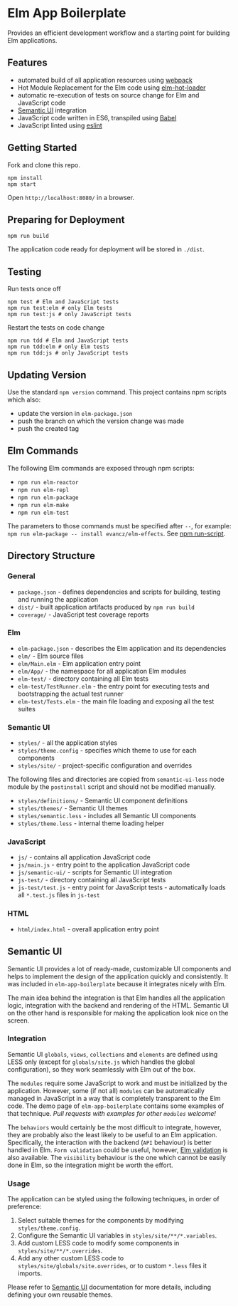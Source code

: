 # Elm App Boilerplate

Provides an efficient development workflow and a starting point for building Elm applications.

## Features

- automated build of all application resources using [webpack](http://webpack.github.io/)
- Hot Module Replacement for the Elm code using [elm-hot-loader](https://github.com/fluxxu/elm-hot-loader)
- automatic re-execution of tests on source change for Elm and JavaScript code
- [Semantic UI](http://semantic-ui.com/) integration
- JavaScript code written in ES6, transpiled using [Babel](https://babeljs.io/)
- JavaScript linted using [eslint](http://eslint.org/)

## Getting Started

Fork and clone this repo.

```
npm install
npm start
```

Open `http://localhost:8080/` in a browser.

## Preparing for Deployment

```
npm run build
```

The application code ready for deployment will be stored in `./dist`.

## Testing

Run tests once off

```
npm test # Elm and JavaScript tests
npm run test:elm # only Elm tests
npm run test:js # only JavaScript tests
```

Restart the tests on code change

```
npm run tdd # Elm and JavaScript tests
npm run tdd:elm # only Elm tests
npm run tdd:js # only JavaScript tests
```

## Updating Version

Use the standard `npm version` command. This project contains npm scripts which also:

- update the version in `elm-package.json`
- push the branch on which the version change was made
- push the created tag

## Elm Commands

The following Elm commands are exposed through npm scripts:

- `npm run elm-reactor`
- `npm run elm-repl`
- `npm run elm-package`
- `npm run elm-make`
- `npm run elm-test`

The parameters to those commands must be specified after `--`, for example: `npm run elm-package -- install evancz/elm-effects`. See [npm run-script](https://docs.npmjs.com/cli/run-script).

## Directory Structure

### General

- `package.json` - defines dependencies and scripts for building, testing and running the application
- `dist/` - built application artifacts produced by `npm run build`
- `coverage/` - JavaScript test coverage reports

### Elm

- `elm-package.json` - describes the Elm application and its dependencies
- `elm/` - Elm source files
- `elm/Main.elm` - Elm application entry point
- `elm/App/` - the namespace for all application Elm modules
- `elm-test/` - directory containing all Elm tests
- `elm-test/TestRunner.elm` - the entry point for executing tests and bootstrapping the actual test runner
- `elm-test/Tests.elm` - the main file loading and exposing all the test suites

### Semantic UI

- `styles/` - all the application styles
- `styles/theme.config` - specifies which theme to use for each components
- `styles/site/` - project-specific configuration and overrides

The following files and directories are copied from `semantic-ui-less` node module by the `postinstall` script and should not be modified manually.

- `styles/definitions/` - Semantic UI component definitions
- `styles/themes/` - Semantic UI themes
- `styles/semantic.less` - includes all Semantic UI components
- `styles/theme.less` - internal theme loading helper

### JavaScript

- `js/` - contains all application JavaScript code
- `js/main.js` - entry point to the application JavaScript code
- `js/semantic-ui/` - scripts for Semantic UI integration
- `js-test/` - directory containing all JavaScript tests
- `js-test/test.js` - entry point for JavaScript tests - automatically loads all `*.test.js` files in `js-test`

### HTML

- `html/index.html` - overall application entry point


## Semantic UI

Semantic UI provides a lot of ready-made, customizable UI components and helps to implement the design of the application quickly and consistently. It was included in `elm-app-boilerplate` because it integrates nicely with Elm.

The main idea behind the integration is that Elm handles all the application logic, integration with the backend and rendering of the HTML. Semantic UI on the other hand is responsible for making the application look nice on the screen.

### Integration

Semantic UI `globals`, `views`, `collections` and `elements` are defined using LESS only (except for `globals/site.js` which handles the global configuration), so they work seamlessly with Elm out of the box.

The `modules` require some JavaScript to work and must be initialized by the application. However, some (if not all) `modules` can be automatically managed in JavaScript in a way that is completely transparent to the Elm code. The demo page of `elm-app-boilerplate` contains some examples of that technique. _Pull requests with examples for other `modules` welcome!_

The `behaviors` would certainly be the most difficult to integrate, however, they are probably also the least likely to be useful to an Elm application. Specifically, the interaction with the backend (`API` behaviour) is better handled in Elm. `Form validation` could be useful, however, [Elm validation](https://github.com/etaque/elm-simple-form) is also available. The `visibility` behaviour is the one which cannot be easily done in Elm, so the integration might be worth the effort.

### Usage

The application can be styled using the following techniques, in order of preference:

1. Select suitable themes for the components by modifying `styles/theme.config`.
2. Configure the Semantic UI variables in `styles/site/**/*.variables`.
3. Add custom LESS code to modify some components in `styles/site/**/*.overrides`.
4. Add any other custom LESS code to `styles/site/globals/site.overrides`, or to custom `*.less` files it imports.

Please refer to [Semantic UI](http://semantic-ui.com/) documentation for more details, including defining your own reusable themes.
